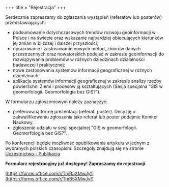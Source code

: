 +++
title = "Rejestracja"
+++

Serdecznie zapraszamy do zgłaszania wystąpień (referatów lub posterów) przedstawiających:
- podsumowanie dotychczasowych trendów rozwoju geoinformacji w Polsce i na świecie oraz wskazanie najbardziej obiecujących kierunków jej zmian w bliższej i dalszej przyszłości;
- opracowanie i zastosowanie nowych metod, zbiorów danych przestrzennych oraz nowatorskich podejść w zakresie geoinformacji do rozwiązywania problemów w różnych dziedzinach działalności badawczej i praktycznej;
- nowe zastosowania systemów informacji geograficznej w różnych dziedzinach;
- aplikacje systemów informacji geograficznej w zakresie analizy rzeźby powierzchni Ziemi i procesów ją kształtujących (Sesja specjalna “GIS w geomorfologii. Geomorfologia bez GIS?”).

W formularzu zgłoszeniowym należy zaznaczyć:

- preferowaną formę prezentacji (referat, poster). Decyzję o zakwalifikowaniu zgłoszenia jako referat lub poster podejmie Komitet Naukowy. 
- zgłoszenie udziału w sesji specjalnej "GIS w geomorfologii. Geomorfologia bez GIS?".

Po konferencji będzie możliwość opublikowania artykułu w jednym z wybranych polskich czasopism. Szczegóły znajdują się na stronie [Uczestnictwo - Publikacja](https://geoinformacja20uam.pl/publikacja/)

<b>Formularz rejestracyjny już dostępny! Zapraszamy do rejestracji.</b>

[https://forms.office.com/r/TmB5XMwJyf](https://forms.office.com/r/TmB5XMwJyf)
